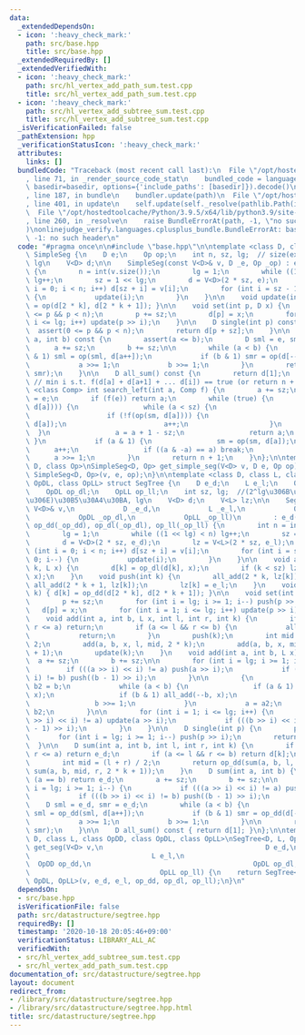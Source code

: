 ```yaml
---
data:
  _extendedDependsOn:
  - icon: ':heavy_check_mark:'
    path: src/base.hpp
    title: src/base.hpp
  _extendedRequiredBy: []
  _extendedVerifiedWith:
  - icon: ':heavy_check_mark:'
    path: src/hl_vertex_add_path_sum.test.cpp
    title: src/hl_vertex_add_path_sum.test.cpp
  - icon: ':heavy_check_mark:'
    path: src/hl_vertex_add_subtree_sum.test.cpp
    title: src/hl_vertex_add_subtree_sum.test.cpp
  _isVerificationFailed: false
  _pathExtension: hpp
  _verificationStatusIcon: ':heavy_check_mark:'
  attributes:
    links: []
  bundledCode: "Traceback (most recent call last):\n  File \"/opt/hostedtoolcache/Python/3.9.5/x64/lib/python3.9/site-packages/onlinejudge_verify/documentation/build.py\"\
    , line 71, in _render_source_code_stat\n    bundled_code = language.bundle(stat.path,\
    \ basedir=basedir, options={'include_paths': [basedir]}).decode()\n  File \"/opt/hostedtoolcache/Python/3.9.5/x64/lib/python3.9/site-packages/onlinejudge_verify/languages/cplusplus.py\"\
    , line 187, in bundle\n    bundler.update(path)\n  File \"/opt/hostedtoolcache/Python/3.9.5/x64/lib/python3.9/site-packages/onlinejudge_verify/languages/cplusplus_bundle.py\"\
    , line 401, in update\n    self.update(self._resolve(pathlib.Path(included), included_from=path))\n\
    \  File \"/opt/hostedtoolcache/Python/3.9.5/x64/lib/python3.9/site-packages/onlinejudge_verify/languages/cplusplus_bundle.py\"\
    , line 260, in _resolve\n    raise BundleErrorAt(path, -1, \"no such header\"\
    )\nonlinejudge_verify.languages.cplusplus_bundle.BundleErrorAt: base.hpp: line\
    \ -1: no such header\n"
  code: "#pragma once\n\n#include \"base.hpp\"\n\ntemplate <class D, class Op> struct\
    \ SimpleSeg {\n    D e;\n    Op op;\n    int n, sz, lg;  // size(extended to 2^i),\
    \ lg\n    V<D> d;\n\n    SimpleSeg(const V<D>& v, D _e, Op _op) : e(_e), op(_op)\
    \ {\n        n = int(v.size());\n        lg = 1;\n        while ((1 << lg) < n)\
    \ lg++;\n        sz = 1 << lg;\n        d = V<D>(2 * sz, e);\n        for (int\
    \ i = 0; i < n; i++) d[sz + i] = v[i];\n        for (int i = sz - 1; i >= 0; i--)\
    \ {\n            update(i);\n        }\n    }\n\n    void update(int k) { d[k]\
    \ = op(d[2 * k], d[2 * k + 1]); }\n\n    void set(int p, D x) {\n        assert(0\
    \ <= p && p < n);\n        p += sz;\n        d[p] = x;\n        for (int i = 1;\
    \ i <= lg; i++) update(p >> i);\n    }\n\n    D single(int p) const {\n      \
    \  assert(0 <= p && p < n);\n        return d[p + sz];\n    }\n\n    D sum(int\
    \ a, int b) const {\n        assert(a <= b);\n        D sml = e, smr = e;\n  \
    \      a += sz;\n        b += sz;\n\n        while (a < b) {\n            if (a\
    \ & 1) sml = op(sml, d[a++]);\n            if (b & 1) smr = op(d[--b], smr);\n\
    \            a >>= 1;\n            b >>= 1;\n        }\n        return op(sml,\
    \ smr);\n    }\n\n    D all_sum() const {\n        return d[1];\n    }\n\n   \
    \ // min i s.t. f(d[a] + d[a+1] + ... d[i]) == true (or return n + 1)\n    template\
    \ <class Comp> int search_left(int a, Comp f) {\n        a += sz;\n        D sm\
    \ = e;\n        if (f(e)) return a;\n        while (true) {\n            if (f(op(sm,\
    \ d[a]))) {\n                while (a < sz) {\n                    a *= 2;\n \
    \                   if (!f(op(sm, d[a]))) {\n                        sm = op(sm,\
    \ d[a]);\n                        a++;\n                    }\n              \
    \  }\n                a = a + 1 - sz;\n                return a;\n           \
    \ }\n            if (a & 1) {\n                sm = op(sm, d[a]);\n          \
    \      a++;\n                if ((a & -a) == a) break;\n            }\n      \
    \      a >>= 1;\n        }\n        return n + 1;\n    }\n};\n\ntemplate <class\
    \ D, class Op>\nSimpleSeg<D, Op> get_simple_seg(V<D> v, D e, Op op) {\n    return\
    \ SimpleSeg<D, Op>(v, e, op);\n}\n\ntemplate <class D, class L, class OpDD, class\
    \ OpDL, class OpLL> struct SegTree {\n    D e_d;\n    L e_l;\n    OpDD op_dd;\n\
    \    OpDL op_dl;\n    OpLL op_ll;\n    int sz, lg;  //(2^lg\u306B\u62E1\u5F35\u5F8C\
    \u306E)\u30B5\u30A4\u30BA, lg\n    V<D> d;\n    V<L> lz;\n\n    SegTree(const\
    \ V<D>& v,\n            D _e_d,\n            L _e_l,\n            OpDD _op_dd,\n\
    \            OpDL _op_dl,\n            OpLL _op_ll)\n        : e_d(_e_d), e_l(_e_l),\
    \ op_dd(_op_dd), op_dl(_op_dl), op_ll(_op_ll) {\n        int n = int(v.size());\n\
    \        lg = 1;\n        while ((1 << lg) < n) lg++;\n        sz = 1 << lg;\n\
    \        d = V<D>(2 * sz, e_d);\n        lz = V<L>(2 * sz, e_l);\n        for\
    \ (int i = 0; i < n; i++) d[sz + i] = v[i];\n        for (int i = sz - 1; i >=\
    \ 0; i--) {\n            update(i);\n        }\n    }\n\n    void all_add(int\
    \ k, L x) {\n        d[k] = op_dl(d[k], x);\n        if (k < sz) lz[k] = op_ll(lz[k],\
    \ x);\n    }\n    void push(int k) {\n        all_add(2 * k, lz[k]);\n       \
    \ all_add(2 * k + 1, lz[k]);\n        lz[k] = e_l;\n    }\n    void update(int\
    \ k) { d[k] = op_dd(d[2 * k], d[2 * k + 1]); }\n\n    void set(int p, D x) {\n\
    \        p += sz;\n        for (int i = lg; i >= 1; i--) push(p >> i);\n     \
    \   d[p] = x;\n        for (int i = 1; i <= lg; i++) update(p >> i);\n    }\n\n\
    \    void add(int a, int b, L x, int l, int r, int k) {\n        if (b <= l ||\
    \ r <= a) return;\n        if (a <= l && r <= b) {\n            all_add(k, x);\n\
    \            return;\n        }\n        push(k);\n        int mid = (l + r) /\
    \ 2;\n        add(a, b, x, l, mid, 2 * k);\n        add(a, b, x, mid, r, 2 * k\
    \ + 1);\n        update(k);\n    }\n    void add(int a, int b, L x) {\n      \
    \  a += sz;\n        b += sz;\n\n        for (int i = lg; i >= 1; i--) {\n   \
    \         if (((a >> i) << i) != a) push(a >> i);\n            if (((b >> i) <<\
    \ i) != b) push((b - 1) >> i);\n        }\n\n        {\n            int a2 = a,\
    \ b2 = b;\n            while (a < b) {\n                if (a & 1) all_add(a++,\
    \ x);\n                if (b & 1) all_add(--b, x);\n                a >>= 1;\n\
    \                b >>= 1;\n            }\n            a = a2;\n            b =\
    \ b2;\n        }\n\n        for (int i = 1; i <= lg; i++) {\n            if (((a\
    \ >> i) << i) != a) update(a >> i);\n            if (((b >> i) << i) != b) update((b\
    \ - 1) >> i);\n        }\n    }\n\n    D single(int p) {\n        p += sz;\n \
    \       for (int i = lg; i >= 1; i--) push(p >> i);\n        return d[p];\n  \
    \  }\n\n    D sum(int a, int b, int l, int r, int k) {\n        if (b <= l ||\
    \ r <= a) return e_d;\n        if (a <= l && r <= b) return d[k];\n        push(k);\n\
    \        int mid = (l + r) / 2;\n        return op_dd(sum(a, b, l, mid, 2 * k),\
    \ sum(a, b, mid, r, 2 * k + 1));\n    }\n    D sum(int a, int b) {\n        if\
    \ (a == b) return e_d;\n        a += sz;\n        b += sz;\n\n        for (int\
    \ i = lg; i >= 1; i--) {\n            if (((a >> i) << i) != a) push(a >> i);\n\
    \            if (((b >> i) << i) != b) push((b - 1) >> i);\n        }\n\n    \
    \    D sml = e_d, smr = e_d;\n        while (a < b) {\n            if (a & 1)\
    \ sml = op_dd(sml, d[a++]);\n            if (b & 1) smr = op_dd(d[--b], smr);\n\
    \            a >>= 1;\n            b >>= 1;\n        }\n\n        return op_dd(sml,\
    \ smr);\n    }\n\n    D all_sum() const { return d[1]; }\n};\n\ntemplate <class\
    \ D, class L, class OpDD, class OpDL, class OpLL>\nSegTree<D, L, OpDD, OpDL, OpLL>\
    \ get_seg(V<D> v,\n                                        D e_d,\n          \
    \                              L e_l,\n                                      \
    \  OpDD op_dd,\n                                        OpDL op_dl,\n        \
    \                                OpLL op_ll) {\n    return SegTree<D, L, OpDD,\
    \ OpDL, OpLL>(v, e_d, e_l, op_dd, op_dl, op_ll);\n}\n"
  dependsOn:
  - src/base.hpp
  isVerificationFile: false
  path: src/datastructure/segtree.hpp
  requiredBy: []
  timestamp: '2020-10-18 20:05:46+09:00'
  verificationStatus: LIBRARY_ALL_AC
  verifiedWith:
  - src/hl_vertex_add_subtree_sum.test.cpp
  - src/hl_vertex_add_path_sum.test.cpp
documentation_of: src/datastructure/segtree.hpp
layout: document
redirect_from:
- /library/src/datastructure/segtree.hpp
- /library/src/datastructure/segtree.hpp.html
title: src/datastructure/segtree.hpp
---
```

